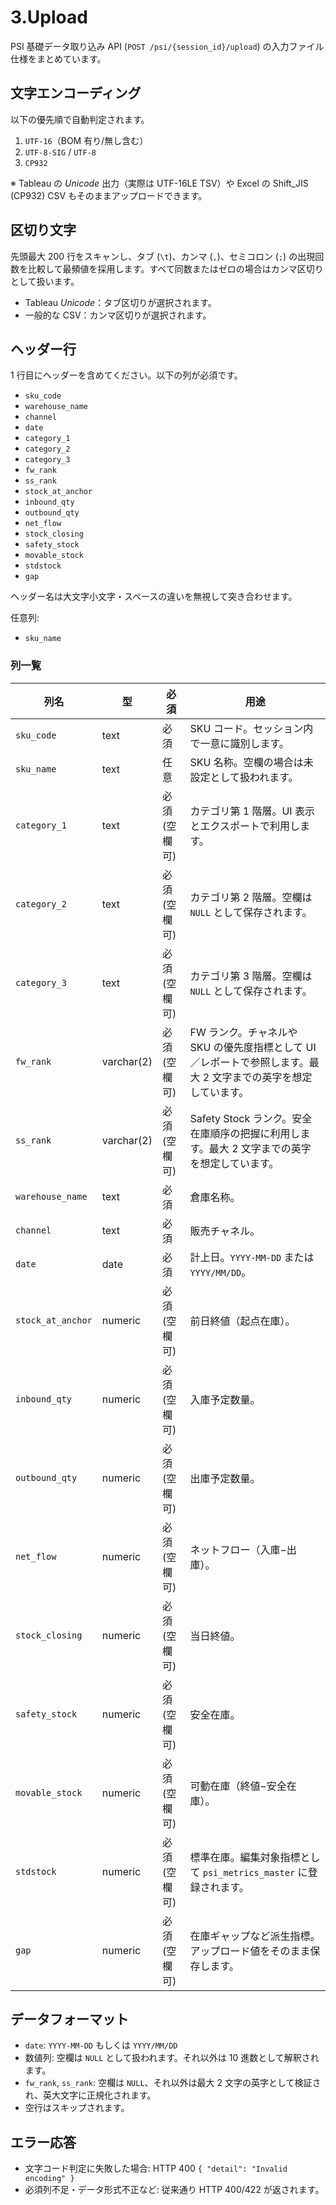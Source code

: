 # 3.Upload

PSI 基礎データ取り込み API (`POST /psi/{session_id}/upload`) の入力ファイル仕様をまとめています。

## 文字エンコーディング

以下の優先順で自動判定されます。

1. `UTF-16`（BOM 有り/無し含む）
2. `UTF-8-SIG` / `UTF-8`
3. `CP932`

※ Tableau の *Unicode* 出力（実際は UTF-16LE TSV）や Excel の Shift_JIS (CP932) CSV もそのままアップロードできます。

## 区切り文字

先頭最大 200 行をスキャンし、タブ (`\t`)、カンマ (`,`)、セミコロン (`;`) の出現回数を比較して最頻値を採用します。すべて同数またはゼロの場合はカンマ区切りとして扱います。

- Tableau *Unicode*：タブ区切りが選択されます。
- 一般的な CSV：カンマ区切りが選択されます。

## ヘッダー行

1 行目にヘッダーを含めてください。以下の列が必須です。

- `sku_code`
- `warehouse_name`
- `channel`
- `date`
- `category_1`
- `category_2`
- `category_3`
- `fw_rank`
- `ss_rank`
- `stock_at_anchor`
- `inbound_qty`
- `outbound_qty`
- `net_flow`
- `stock_closing`
- `safety_stock`
- `movable_stock`
- `stdstock`
- `gap`

ヘッダー名は大文字小文字・スペースの違いを無視して突き合わせます。

任意列:

- `sku_name`

### 列一覧

| 列名 | 型 | 必須 | 用途 |
| --- | --- | --- | --- |
| `sku_code` | text | 必須 | SKU コード。セッション内で一意に識別します。 |
| `sku_name` | text | 任意 | SKU 名称。空欄の場合は未設定として扱われます。 |
| `category_1` | text | 必須 (空欄可) | カテゴリ第 1 階層。UI 表示とエクスポートで利用します。 |
| `category_2` | text | 必須 (空欄可) | カテゴリ第 2 階層。空欄は `NULL` として保存されます。 |
| `category_3` | text | 必須 (空欄可) | カテゴリ第 3 階層。空欄は `NULL` として保存されます。 |
| `fw_rank` | varchar(2) | 必須 (空欄可) | FW ランク。チャネルや SKU の優先度指標として UI／レポートで参照します。最大 2 文字までの英字を想定しています。 |
| `ss_rank` | varchar(2) | 必須 (空欄可) | Safety Stock ランク。安全在庫順序の把握に利用します。最大 2 文字までの英字を想定しています。 |
| `warehouse_name` | text | 必須 | 倉庫名称。 |
| `channel` | text | 必須 | 販売チャネル。 |
| `date` | date | 必須 | 計上日。`YYYY-MM-DD` または `YYYY/MM/DD`。 |
| `stock_at_anchor` | numeric | 必須 (空欄可) | 前日終値（起点在庫）。 |
| `inbound_qty` | numeric | 必須 (空欄可) | 入庫予定数量。 |
| `outbound_qty` | numeric | 必須 (空欄可) | 出庫予定数量。 |
| `net_flow` | numeric | 必須 (空欄可) | ネットフロー（入庫−出庫）。 |
| `stock_closing` | numeric | 必須 (空欄可) | 当日終値。 |
| `safety_stock` | numeric | 必須 (空欄可) | 安全在庫。 |
| `movable_stock` | numeric | 必須 (空欄可) | 可動在庫（終値−安全在庫）。 |
| `stdstock` | numeric | 必須 (空欄可) | 標準在庫。編集対象指標として `psi_metrics_master` に登録されます。 |
| `gap` | numeric | 必須 (空欄可) | 在庫ギャップなど派生指標。アップロード値をそのまま保存します。 |

## データフォーマット

- `date`: `YYYY-MM-DD` もしくは `YYYY/MM/DD`
- 数値列: 空欄は `NULL` として扱われます。それ以外は 10 進数として解釈されます。
- `fw_rank`, `ss_rank`: 空欄は `NULL`、それ以外は最大 2 文字の英字として検証され、英大文字に正規化されます。
- 空行はスキップされます。

## エラー応答

- 文字コード判定に失敗した場合: HTTP 400 `{ "detail": "Invalid encoding" }`
- 必須列不足・データ形式不正など: 従来通り HTTP 400/422 が返されます。
